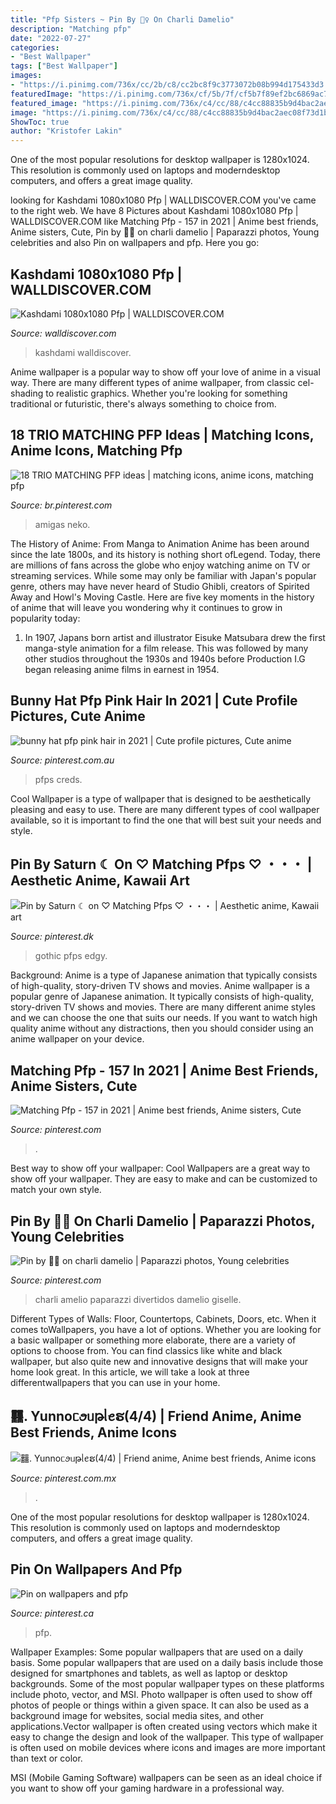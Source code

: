 ```yaml
---
title: "Pfp Sisters ~ Pin By 🧍‍♀️ On Charli Damelio"
description: "Matching pfp"
date: "2022-07-27"
categories:
- "Best Wallpaper"
tags: ["Best Wallpaper"]
images:
- "https://i.pinimg.com/736x/cc/2b/c8/cc2bc8f9c3773072b08b994d175433d3.jpg"
featuredImage: "https://i.pinimg.com/736x/cf/5b/7f/cf5b7f89ef2bc6869ac716ce5fe9f893.jpg"
featured_image: "https://i.pinimg.com/736x/c4/cc/88/c4cc88835b9d4bac2aec08f73d1bbda7.jpg"
image: "https://i.pinimg.com/736x/c4/cc/88/c4cc88835b9d4bac2aec08f73d1bbda7.jpg"
ShowToc: true
author: "Kristofer Lakin"
---
```



One of the most popular resolutions for desktop wallpaper is 1280x1024. This resolution is commonly used on laptops and moderndesktop computers, and offers a great image quality.

	

		
looking for Kashdami 1080x1080 Pfp | WALLDISCOVER.COM you've came to the right web. We have 8 Pictures about Kashdami 1080x1080 Pfp | WALLDISCOVER.COM like Matching Pfp - 157 in 2021 | Anime best friends, Anime sisters, Cute, Pin by 🧍‍♀️ on charli damelio | Paparazzi photos, Young celebrities and also Pin on wallpapers and pfp. Here you go:
		
    
## Kashdami 1080x1080 Pfp | WALLDISCOVER.COM

<img loading=lazy src="https://www.walldiscover.com/img/aHR0cHM6Ly-0c9UyLm1tLmJpbmcubmV0L3RoP9lkPU-JUC4tbGVEVGNHWV-Vb1NjRDV3dWNpYVRBSGFFbyZwaWQ-MTUuMQ==.jpg" onerror="this.onerror=null;this.src='https://tse3.mm.bing.net/th?id=OIP.vEvh2SoEX_EM9f3zwiBNnQAAAA&amp;pid=15.1';" alt="Kashdami 1080x1080 Pfp | WALLDISCOVER.COM">

_Source: walldiscover.com_

>kashdami walldiscover. 

	

Anime wallpaper is a popular way to show off your love of anime in a visual way. There are many different types of anime wallpaper, from classic cel-shading to realistic graphics. Whether you're looking for something traditional or futuristic, there's always something to choice from.

    
## 18 TRIO MATCHING PFP Ideas | Matching Icons, Anime Icons, Matching Pfp

<img loading=lazy src="https://i.pinimg.com/474x/09/96/79/09967988f6882cca8712f023650793aa.jpg" onerror="this.onerror=null;this.src='https://tse3.mm.bing.net/th?id=OIP.52kpFs4WA48ULA6h92cFUAAAAA&amp;pid=15.1';" alt="18 TRIO MATCHING PFP ideas | matching icons, anime icons, matching pfp">

_Source: br.pinterest.com_

>amigas neko. 

	

The History of Anime: From Manga to Animation
Anime has been around since the late 1800s, and its history is nothing short ofLegend. Today, there are millions of fans across the globe who enjoy watching anime on TV or streaming services. While some may only be familiar with Japan's popular genre, others may have never heard of Studio Ghibli, creators of Spirited Away and Howl's Moving Castle. Here are five key moments in the history of anime that will leave you wondering why it continues to grow in popularity today:
1) In 1907, Japans born artist and illustrator Eisuke Matsubara drew the first manga-style animation for a film release. This was followed by many other studios throughout the 1930s and 1940s before Production I.G began releasing anime films in earnest in 1954.

    
## Bunny Hat Pfp Pink Hair In 2021 | Cute Profile Pictures, Cute Anime

<img loading=lazy src="https://i.pinimg.com/736x/cc/2b/c8/cc2bc8f9c3773072b08b994d175433d3.jpg" onerror="this.onerror=null;this.src='https://tse4.mm.bing.net/th?id=OIP.iGfaHXlG2Mvq5tiRNYp6yAHaHP&amp;pid=15.1';" alt="bunny hat pfp pink hair in 2021 | Cute profile pictures, Cute anime">

_Source: pinterest.com.au_

>pfps creds. 

	

Cool Wallpaper is a type of wallpaper that is designed to be aesthetically pleasing and easy to use. There are many different types of cool wallpaper available, so it is important to find the one that will best suit your needs and style.

    
## Pin By Saturn ☾ On ♡ Matching Pfps ♡ ・・・ | Aesthetic Anime, Kawaii Art

<img loading=lazy src="https://i.pinimg.com/736x/f8/ad/75/f8ad754a281de8f9b496d83ac27e9320.jpg" onerror="this.onerror=null;this.src='https://tse3.mm.bing.net/th?id=OIP.EV86LFN2PFGBdaudq-uIBQHaHa&amp;pid=15.1';" alt="Pin by Saturn ☾ on ♡ Matching Pfps ♡ ・・・ | Aesthetic anime, Kawaii art">

_Source: pinterest.dk_

>gothic pfps edgy. 

	

Background: Anime is a type of Japanese animation that typically consists of high-quality, story-driven TV shows and movies.
Anime wallpaper is a popular genre of Japanese animation. It typically consists of high-quality, story-driven TV shows and movies. There are many different anime styles and we can choose the one that suits our needs. If you want to watch high quality anime without any distractions, then you should consider using an anime wallpaper on your device.

    
## Matching Pfp - 157 In 2021 | Anime Best Friends, Anime Sisters, Cute

<img loading=lazy src="https://i.pinimg.com/736x/db/b1/57/dbb157cebe9d824c2787135698f7002e.jpg" onerror="this.onerror=null;this.src='https://tse3.mm.bing.net/th?id=OIP.og4mGaiwbhMmgv5VAIbAUQHaHa&amp;pid=15.1';" alt="Matching Pfp - 157 in 2021 | Anime best friends, Anime sisters, Cute">

_Source: pinterest.com_

>. 

	

Best way to show off your wallpaper:
Cool Wallpapers are a great way to show off your wallpaper. They are easy to make and can be customized to match your own style.

    
## Pin By 🧍‍♀️ On Charli Damelio | Paparazzi Photos, Young Celebrities

<img loading=lazy src="https://i.pinimg.com/736x/cf/5b/7f/cf5b7f89ef2bc6869ac716ce5fe9f893.jpg" onerror="this.onerror=null;this.src='https://tse4.mm.bing.net/th?id=OIP.J0iNundLfDQlzcEwDcHeYgHaJN&amp;pid=15.1';" alt="Pin by 🧍‍♀️ on charli damelio | Paparazzi photos, Young celebrities">

_Source: pinterest.com_

>charli amelio paparazzi divertidos damelio giselle. 

	

Different Types of Walls: Floor, Countertops, Cabinets, Doors, etc.
When it comes toWallpapers, you have a lot of options. Whether you are looking for a basic wallpaper or something more elaborate, there are a variety of options to choose from. You can find classics like white and black wallpaper, but also quite new and innovative designs that will make your home look great. In this article, we will take a look at three differentwallpapers that you can use in your home.

    
## 䨻. Yunnoᥴꪮᥙթᥣꫀຮ(4/4) | Friend Anime, Anime Best Friends, Anime Icons

<img loading=lazy src="https://i.pinimg.com/736x/7f/a6/96/7fa6967aa1e685855c2e80cf6c36db74.jpg" onerror="this.onerror=null;this.src='https://tse1.mm.bing.net/th?id=OIP.cz9hM_ORYo7oyBaek3JSEgHaHa&amp;pid=15.1';" alt="䨻. Yunnoᥴꪮᥙթᥣꫀຮ(4/4) | Friend anime, Anime best friends, Anime icons">

_Source: pinterest.com.mx_

>. 

	

One of the most popular resolutions for desktop wallpaper is 1280x1024. This resolution is commonly used on laptops and moderndesktop computers, and offers a great image quality.

    
## Pin On Wallpapers And Pfp

<img loading=lazy src="https://i.pinimg.com/736x/c4/cc/88/c4cc88835b9d4bac2aec08f73d1bbda7.jpg" onerror="this.onerror=null;this.src='https://tse1.mm.bing.net/th?id=OIP.PgxQYO0oCatQrS_EMpR6SQHaHa&amp;pid=15.1';" alt="Pin on wallpapers and pfp">

_Source: pinterest.ca_

>pfp. 

	

Wallpaper Examples: Some popular wallpapers that are used on a daily basis.
Some popular wallpapers that are used on a daily basis include those designed for smartphones and tablets, as well as laptop or desktop backgrounds. Some of the most popular wallpaper types on these platforms include photo, vector, and MSI. 
Photo wallpaper is often used to show off photos of people or things within a given space. It can also be used as a background image for websites, social media sites, and other applications.Vector wallpaper is often created using vectors which make it easy to change the design and look of the wallpaper. This type of wallpaper is often used on mobile devices where icons and images are more important than text or color. 

MSI (Mobile Gaming Software) wallpapers can be seen as an ideal choice if you want to show off your gaming hardware in a professional way.

